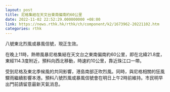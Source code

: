 ```yaml
---
layout: post
title: 尼格集結在天文台東南偏南約60公里
date: 2022-11-02 22:52:29.000000000 +08:00
link: https://news.rthk.hk/rthk/ch/component/k2/1673962-20221102.htm
categories: rthk
---
```


八號東北烈風或暴風信號，現正生效。
 
在晚上11時，熱帶風暴尼格集結在天文台之東南偏南約60公里，即在北緯21.8度，東經114.3度附近，預料向西北移動，時速約10公里，靠近珠江口一帶。
 
受到尼格及東北季候風的共同影響，港島南部正吹烈風。同時，與尼格相關的狂風驟雨繼續影響本港。預料八號烈風或暴風信號會在明日上午2時前維持。市民明早出門前請留意最新天氣消息。
